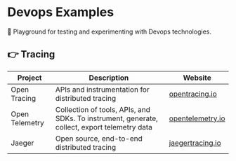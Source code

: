 # Devops Examples

🎉 Playground for testing and experimenting with Devops technologies.

## 👉 Tracing

| Project        | Description                                                                                  | Website                                      |
| -------------- | -------------------------------------------------------------------------------------------- | -------------------------------------------- |
| Open Tracing   | APIs and instrumentation for distributed tracing                                             | [opentracing.io](https://opentracing.io)     |
| Open Telemetry | Collection of tools, APIs, and SDKs. To instrument, generate, collect, export telemetry data | [opentelemetry.io](https://opentelemetry.io) |
| Jaeger         | Open source, end-to-end distributed tracing                                                  | [jaegertracing.io](https://jaegertracing.io) |